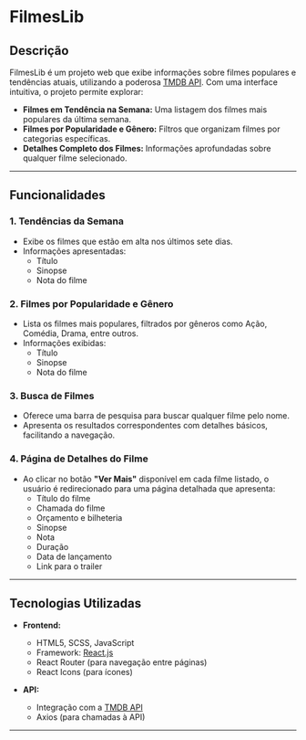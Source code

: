 # FilmesLib

## Descrição

FilmesLib é um projeto web que exibe informações sobre filmes populares e tendências atuais, utilizando a poderosa [TMDB API](https://www.themoviedb.org/documentation/api). Com uma interface intuitiva, o projeto permite explorar:

- **Filmes em Tendência na Semana:** Uma listagem dos filmes mais populares da última semana.
- **Filmes por Popularidade e Gênero:** Filtros que organizam filmes por categorias específicas.
- **Detalhes Completo dos Filmes:** Informações aprofundadas sobre qualquer filme selecionado.

---

## Funcionalidades

### 1. **Tendências da Semana**

- Exibe os filmes que estão em alta nos últimos sete dias.
- Informações apresentadas:
  - Título
  - Sinopse
  - Nota do filme

### 2. **Filmes por Popularidade e Gênero**

- Lista os filmes mais populares, filtrados por gêneros como Ação, Comédia, Drama, entre outros.
- Informações exibidas:
  - Título
  - Sinopse
  - Nota do filme

### 3. **Busca de Filmes**

- Oferece uma barra de pesquisa para buscar qualquer filme pelo nome.
- Apresenta os resultados correspondentes com detalhes básicos, facilitando a navegação.

### 4. **Página de Detalhes do Filme**

- Ao clicar no botão **"Ver Mais"** disponível em cada filme listado, o usuário é redirecionado para uma página detalhada que apresenta:
  - Título do filme
  - Chamada do filme
  - Orçamento e bilheteria
  - Sinopse
  - Nota
  - Duração
  - Data de lançamento
  - Link para o trailer

---

## Tecnologias Utilizadas

- **Frontend:**
  - HTML5, SCSS, JavaScript
  - Framework: [React.js](https://reactjs.org/)
  - React Router (para navegação entre páginas)
  - React Icons (para ícones)

- **API:**
  - Integração com a [TMDB API](https://www.themoviedb.org/documentation/api)
  - Axios (para chamadas à API)

---

